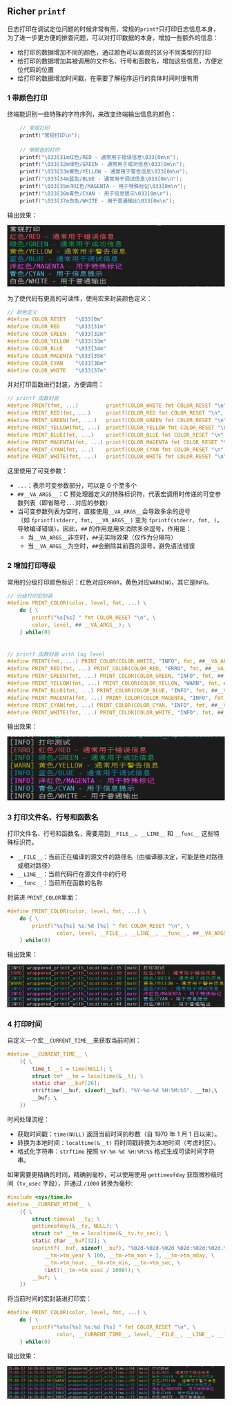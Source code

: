 ## Richer `printf`

日志打印在调试定位问题的时候非常有用，常规的`printf`只打印日志信息本身，为了进一步更方便的排查问题，可以对打印数据的本身，增加一些额外的信息：

* 给打印的数据增加不同的颜色，通过颜色可以直观的区分不同类型的打印
* 给打印的数据增加其被调用的文件名、行号和函数名，增加这些信息，方便定位代码的位置
* 给打印的数据增加时间戳，在需要了解程序运行的具体时间时很有用


### 1 带颜色打印

终端能识别一些特殊的字符序列，来改变终端输出信息的颜色：

```c
    // 常规打印
    printf("常规打印\n");

    // 带颜色的打印
    printf("\033[31m红色/RED - 通常用于错误信息\033[0m\n");
    printf("\033[32m绿色/GREEN - 通常用于成功信息\033[0m\n");
    printf("\033[33m黄色/YELLOW - 通常用于警告信息\033[0m\n");
    printf("\033[34m蓝色/BLUE - 通常用于调试信息\033[0m\n");
    printf("\033[35m洋红色/MAGENTA - 用于特殊标记\033[0m\n");
    printf("\033[36m青色/CYAN - 用于信息提示\033[0m\n");
    printf("\033[37m白色/WHITE - 用于普通输出\033[0m\n");
```

输出效果：

![alt text](./images/image.png)



为了使代码有更高的可读性，使用宏来封装颜色定义：

```c
// 颜色定义
#define COLOR_RESET   "\033[0m"
#define COLOR_RED     "\033[31m"
#define COLOR_GREEN   "\033[32m"
#define COLOR_YELLOW  "\033[33m"
#define COLOR_BLUE    "\033[34m"
#define COLOR_MAGENTA "\033[35m"
#define COLOR_CYAN    "\033[36m"
#define COLOR_WHITE   "\033[37m"
```

并对打印函数进行封装，方便调用：

```c
// printf 函数封装
#define PRINT(fmt, ...)         printf(COLOR_WHITE fmt COLOR_RESET "\n", ##__VA_ARGS__)
#define PRINT_RED(fmt, ...)     printf(COLOR_RED fmt COLOR_RESET "\n", ##__VA_ARGS__)
#define PRINT_GREEN(fmt, ...)   printf(COLOR_GREEN fmt COLOR_RESET "\n", ##__VA_ARGS__)
#define PRINT_YELLOW(fmt, ...)  printf(COLOR_YELLOW fmt COLOR_RESET "\n", ##__VA_ARGS__)
#define PRINT_BLUE(fmt, ...)    printf(COLOR_BLUE fmt COLOR_RESET "\n", ##__VA_ARGS__)
#define PRINT_MAGENTA(fmt, ...) printf(COLOR_MAGENTA fmt COLOR_RESET "\n", ##__VA_ARGS__)
#define PRINT_CYAN(fmt, ...)    printf(COLOR_CYAN fmt COLOR_RESET "\n", ##__VA_ARGS__)
#define PRINT_WHITE(fmt, ...)   printf(COLOR_WHITE fmt COLOR_RESET "\n", ##__VA_ARGS__)
```

这里使用了可变参数：

* `...`：表示可变参数部分，可以是 0 个至多个
* `##__VA_ARGS__`：C 预处理器定义的特殊标识符，代表宏调用时传递的可变参数列表（即省略号`...`对应的参数）
* 当可变参数列表为空时，直接使用`__VA_ARGS__`会导致多余的逗号（如 `fprintf(stderr, fmt, __VA_ARGS__)` 变为 `fprintf(stderr, fmt, )`，导致编译错误）。因此，`##` 的作用是用来消除多余逗号，作用是：
    * 当`__VA_ARGS__`非空时，`##`无实际效果（仅作为分隔符）
    * 当`__VA_ARGS__`为空时，`##`会删除其前面的逗号，避免语法错误



### 2 增加打印等级

常用的分级打印颜色标识：红色对应`ERROR`，黄色对应`WARNING`，其它是I`NFO`。


```c
// 分级打印宏封装
#define PRINT_COLOR(color, level, fmt, ...) \
    do { \
        printf("%s[%s] " fmt COLOR_RESET "\n", \
        color, level, ## __VA_ARGS__); \
    } while(0)


// printf 函数封装 with log level
#define PRINT(fmt, ...) PRINT_COLOR(COLOR_WHITE, "INFO", fmt, ##__VA_ARGS__)
#define PRINT_RED(fmt, ...) PRINT_COLOR(COLOR_RED, "ERRO", fmt, ##__VA_ARGS__)
#define PRINT_GREEN(fmt, ...) PRINT_COLOR(COLOR_GREEN, "INFO", fmt, ##__VA_ARGS__)
#define PRINT_YELLOW(fmt, ...) PRINT_COLOR(COLOR_YELLOW, "WARN", fmt, ##__VA_ARGS__)
#define PRINT_BLUE(fmt, ...) PRINT_COLOR(COLOR_BLUE, "INFO", fmt, ##__VA_ARGS__)
#define PRINT_MAGENTA(fmt, ...) PRINT_COLOR(COLOR_MAGENTA, "INFO", fmt, ##__VA_ARGS__)
#define PRINT_CYAN(fmt, ...) PRINT_COLOR(COLOR_CYAN, "INFO", fmt, ##__VA_ARGS__)
#define PRINT_WHITE(fmt, ...) PRINT_COLOR(COLOR_WHITE, "INFO", fmt, ##__VA_ARGS__)
```

输出效果：

![alt text](./images/image-1.png)



### 3 打印文件名、行号和函数名

打印文件名、行号和函数名，需要用到`__FILE__`、`__LINE__` 和 `__func__` 这些特殊标识符。

* `__FILE__`：当前正在编译的源文件的路径名（由编译器决定，可能是绝对路径或相对路径）
* `__LINE__`：当前代码行在源文件中的行号
* `__func__`：当前所在函数的名称

封装进 `PRINT_COLOR`里面：

```c
#define PRINT_COLOR(color, level, fmt, ...) \
    do { \
        printf("%s[%s] %s:%d [%s] " fmt COLOR_RESET "\n", \
                color, level, __FILE__, __LINE__, __func__, ##__VA_ARGS__); \
    } while(0)
```

输出效果：

![alt text](./images/image-2.png)


### 4 打印时间

自定义一个宏`__CURRENT_TIME__`来获取当前时间：

```c
#define __CURRENT_TIME__ \
    ({ \
        time_t __t = time(NULL); \
        struct tm* __tm = localtime(&__t); \
        static char __buf[26];
        striftime(__buf, sizeof(__buf), "%Y-%m-%d %H:%M:%S", __tm);\
        __buf; \
    })
```

时间处理流程：

* 获取时间戳：`time(NULL)` 返回当前时间的秒数（自 1970 年 1 月 1 日以来）。
* 转换为本地时间：`localtime(&__t)` 将时间戳转换为本地时间（考虑时区）。
* 格式化字符串：`strftime` 按照 `%Y-%m-%d %H:%M:%S` 格式生成可读时间字符串。


如果需要更精确的时间，精确到毫秒，可以使用使用 `gettimeofday` 获取微秒级时间（`tv_usec` 字段），并通过 `/1000` 转换为毫秒:

```c
#include <sys/time.h>
#define __CURRENT_MTIME__ \
    ({ \
        struct timeval __ty; \
        gettimeofday(&__ty, NULL); \
        struct tm* __tm = localtime(&__tv.tv_sec); \
        static char __buf[32]; \
        snprintf(__buf, sizeof(__buf), "%02d-%02d-%02d %02d:%02d:%02d.%03d", \
            __tm->tm_year % 100, __tm->tm_mon + 1, __tm->tm_mday, \
            __tm->tm_hour, __tm->tm_min, __tm->tm_sec, \
            (int)(__tm->tm_usec / 1000)); \
        __buf; \
    })
```


将当前时间的宏封装进打印宏：

```c
#define PRINT_COLOR(color, level, fmt, ...) \
    do { \
        printf("%s%s[%s] %s:%d [%s] " fmt COLOR_RESET "\n", \
                color, __CURRENT_TIME__, level, __FILE__, __LINE__, __func__, ##__VA_ARGS__); \
    } while(0)
```

输出效果：

![alt text](./images/image-3.png)

